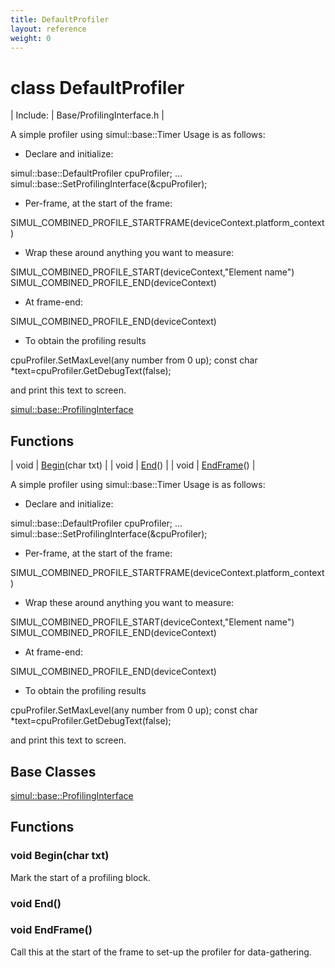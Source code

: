 ```yaml
---
title: DefaultProfiler
layout: reference
weight: 0
---
```

class DefaultProfiler
===

| Include: | Base/ProfilingInterface.h |

A simple profiler using simul::base::Timer
Usage is as follows:

* Declare and initialize:

simul::base::DefaultProfiler cpuProfiler;
...
simul::base::SetProfilingInterface(&cpuProfiler);

* Per-frame, at the start of the frame:

SIMUL_COMBINED_PROFILE_STARTFRAME(deviceContext.platform_context)

*  Wrap these around anything you want to measure:

SIMUL_COMBINED_PROFILE_START(deviceContext,"Element name")
SIMUL_COMBINED_PROFILE_END(deviceContext)

* At frame-end:

SIMUL_COMBINED_PROFILE_END(deviceContext)

* To obtain the profiling results

cpuProfiler.SetMaxLevel(any number from 0 up);
const char *text=cpuProfiler.GetDebugText(false);

and print this text to screen.

  

[simul::base::ProfilingInterface](profilinginterface)

Functions
---

| void | [Begin](#Begin)(char txt) |
| void | [End](#End)() |
| void | [EndFrame](#EndFrame)() |

A simple profiler using simul::base::Timer
Usage is as follows:

* Declare and initialize:

simul::base::DefaultProfiler cpuProfiler;
...
simul::base::SetProfilingInterface(&cpuProfiler);

* Per-frame, at the start of the frame:

SIMUL_COMBINED_PROFILE_STARTFRAME(deviceContext.platform_context)

*  Wrap these around anything you want to measure:

SIMUL_COMBINED_PROFILE_START(deviceContext,"Element name")
SIMUL_COMBINED_PROFILE_END(deviceContext)

* At frame-end:

SIMUL_COMBINED_PROFILE_END(deviceContext)

* To obtain the profiling results

cpuProfiler.SetMaxLevel(any number from 0 up);
const char *text=cpuProfiler.GetDebugText(false);

and print this text to screen.

  


Base Classes
---
[simul::base::ProfilingInterface](profilinginterface)

Functions
---

### <a name="Begin"/>void Begin(char txt)
Mark the start of a profiling block.

### <a name="End"/>void End()

### <a name="EndFrame"/>void EndFrame()
Call this at the start of the frame to set-up the profiler for data-gathering.
